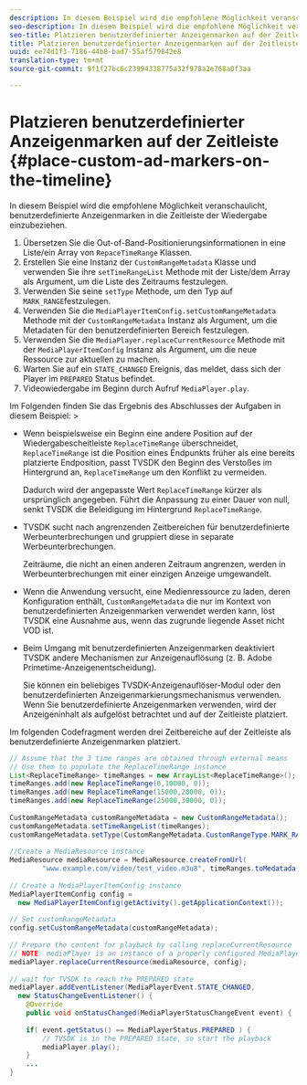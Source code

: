 ```yaml
---
description: In diesem Beispiel wird die empfohlene Möglichkeit veranschaulicht, benutzerdefinierte Anzeigenmarken in die Zeitleiste der Wiedergabe einzubeziehen.
seo-description: In diesem Beispiel wird die empfohlene Möglichkeit veranschaulicht, benutzerdefinierte Anzeigenmarken in die Zeitleiste der Wiedergabe einzubeziehen.
seo-title: Platzieren benutzerdefinierter Anzeigenmarken auf der Zeitleiste
title: Platzieren benutzerdefinierter Anzeigenmarken auf der Zeitleiste
uuid: ee74d1f3-7186-44b8-bad7-55af579842e8
translation-type: tm+mt
source-git-commit: 9f1f27bc6c23994338775a32f978a2e768a0f3aa

---
```



# Platzieren benutzerdefinierter Anzeigenmarken auf der Zeitleiste {#place-custom-ad-markers-on-the-timeline}

In diesem Beispiel wird die empfohlene Möglichkeit veranschaulicht, benutzerdefinierte Anzeigenmarken in die Zeitleiste der Wiedergabe einzubeziehen.

1. Übersetzen Sie die Out-of-Band-Positionierungsinformationen in eine Liste/ein Array von `RepaceTimeRange` Klassen.
1. Erstellen Sie eine Instanz der `CustomRangeMetadata` Klasse und verwenden Sie ihre `setTimeRangeList` Methode mit der Liste/dem Array als Argument, um die Liste des Zeitraums festzulegen.
1. Verwenden Sie seine `setType` Methode, um den Typ auf `MARK_RANGE`festzulegen.
1. Verwenden Sie die `MediaPlayerItemConfig.setCustomRangeMetadata` Methode mit der `CustomRangeMetadata` Instanz als Argument, um die Metadaten für den benutzerdefinierten Bereich festzulegen.
1. Verwenden Sie die `MediaPlayer.replaceCurrentResource` Methode mit der `MediaPlayerItemConfig` Instanz als Argument, um die neue Ressource zur aktuellen zu machen.
1. Warten Sie auf ein `STATE_CHANGED` Ereignis, das meldet, dass sich der Player im `PREPARED` Status befindet.
1. Videowiedergabe im Beginn durch Aufruf `MediaPlayer.play`.

Im Folgenden finden Sie das Ergebnis des Abschlusses der Aufgaben in diesem Beispiel: >
* Wenn beispielsweise ein Beginn eine andere Position auf der Wiedergabescheitleiste `ReplaceTimeRange` überschneidet, `ReplaceTimeRange` ist die Position eines Endpunkts früher als eine bereits platzierte Endposition, passt TVSDK den Beginn des Verstoßes im Hintergrund an, `ReplaceTimeRange` um den Konflikt zu vermeiden.

   Dadurch wird der angepasste Wert `ReplaceTimeRange` kürzer als ursprünglich angegeben. Führt die Anpassung zu einer Dauer von null, senkt TVSDK die Beleidigung im Hintergrund `ReplaceTimeRange`.

* TVSDK sucht nach angrenzenden Zeitbereichen für benutzerdefinierte Werbeunterbrechungen und gruppiert diese in separate Werbeunterbrechungen.

   Zeiträume, die nicht an einen anderen Zeitraum angrenzen, werden in Werbeunterbrechungen mit einer einzigen Anzeige umgewandelt.
* Wenn die Anwendung versucht, eine Medienressource zu laden, deren Konfiguration enthält, `CustomRangeMetadata` die nur im Kontext von benutzerdefinierten Anzeigenmarken verwendet werden kann, löst TVSDK eine Ausnahme aus, wenn das zugrunde liegende Asset nicht VOD ist.
* Beim Umgang mit benutzerdefinierten Anzeigenmarken deaktiviert TVSDK andere Mechanismen zur Anzeigenauflösung (z. B. Adobe Primetime-Anzeigenentscheidung).

   Sie können ein beliebiges TVSDK-Anzeigenauflöser-Modul oder den benutzerdefinierten Anzeigenmarkierungsmechanismus verwenden. Wenn Sie benutzerdefinierte Anzeigenmarken verwenden, wird der Anzeigeninhalt als aufgelöst betrachtet und auf der Zeitleiste platziert.

Im folgenden Codefragment werden drei Zeitbereiche auf der Zeitleiste als benutzerdefinierte Anzeigenmarken platziert.

```java
// Assume that the 3 time ranges are obtained through external means 
// Use them to populate the ReplaceTimeRange instance 
List<ReplaceTimeRange> timeRanges = new ArrayList<ReplaceTimeRange>(); 
timeRanges.add(new ReplaceTimeRange(0,10000, 0)); 
timeRanges.add(new ReplaceTimeRange(15000,20000, 0)); 
timeRanges.add(new ReplaceTimeRange(25000,30000, 0)); 
 
CustomRangeMetadata customRangeMetadata = new CustomRangeMetadata(); 
customRangeMetadata.setTimeRangeList(timeRanges); 
customRangeMetadata.setType(CustomRangeMetadata.CustomRangeType.MARK_RANGE); 
 
//Create a MediaResource instance 
MediaResource mediaResource = MediaResource.createFromUrl( 
        "www.example.com/video/test_video.m3u8", timeRanges.toMedatada(null)); 
 
// Create a MediaPlayerItemConfig instance 
MediaPlayerItemConfig config =  
  new MediaPlayerItemConfig(getActivity().getApplicationContext()); 
 
// Set customRangeMetadata 
config.setCustomRangeMetadata(customRangeMetadata); 
 
// Prepare the content for playback by calling replaceCurrentResource 
// NOTE: mediaPlayer is an instance of a properly configured MediaPlayer  
mediaPlayer.replaceCurrentResource(mediaResource, config); 
 
// wait for TVSDK to reach the PREPARED state 
mediaPlayer.addEventListener(MediaPlayerEvent.STATE_CHANGED,  
  new StatusChangeEventListener() { 
    @Override 
    public void onStatusChanged(MediaPlayerStatusChangeEvent event) { 
 
    if( event.getStatus() == MediaPlayerStatus.PREPARED ) { 
        // TVSDK is in the PREPARED state, so start the playback  
        mediaPlayer.play(); 
    } 
    ... 
}
```

